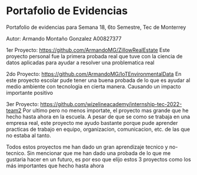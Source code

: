 # Portafolio de Evidencias
Portafolio de evidencias para Semana 18, 6to Semestre, Tec de Monterrey

Autor: Armando Montaño Gonzalez A00827377

1er Proyecto:
https://github.com/ArmandoMG/ZillowRealEstate
Este proyecto personal fue la primera probada real que tuve con la ciencia de datos aplicadas para ayudar a resolver una problematica real


2do Proyecto:
https://github.com/ArmandoMG/IoTEnvironmentalData
En este proyecto escolar pude tener una buena probada de lo que es ayudar al medio ambiente con tecnologia en cierta manera. Causando un impacto importante positivo


3er Proyecto:
https://github.com/wizelineacademy/internship-tec-2022-team2
Por ultimo pero no menos importate, el proyecto mas grande que he hecho hasta ahora en la escuela. A pesar de que se como se trabaja en una empresa real, este proyecto me ayudo bastante porque pude aprender practicas de trabajo en equipo, organizacion, comunicacion, etc. de las que no estaba al tanto.

Todos estos proyectos me han dado un gran aprendizaje tecnico y no-tecnico. Sin mencionar que me han dado una probada de lo que me gustaria hacer en un futuro, es por eso que elijo estos 3 proyectos como los más importantes que hecho hasta ahora

